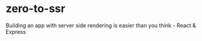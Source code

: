 # zero-to-ssr
Building an app with server side rendering is easier than you think - React &amp; Express
